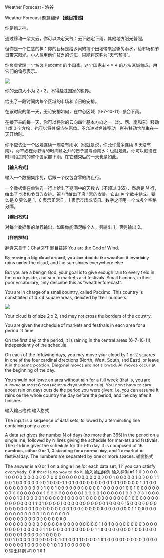 



Weather Forecast - 洛谷














Weather Forecast
题意翻译
**【题目描述】**

你是风之神。

通过移动一朵大云，你可以决定天气：云下必定下雨，其他地方阳光普照。

但你是一个仁慈的神：你的目标是给乡间的每个田地带来足够的雨水，给市场和节日带来阳光。小人类用他们贫乏的词汇，只能将这称为“天气预报”。

你负责管理一个名为 Paccimc 的小国家。这个国家由 $4 \times 4$ 的方块区域组成，用它们的编号表示。

![](https://cdn.luogu.com.cn/upload/image_hosting/tuq65kcj.png)

你的云的大小为 $2 \times 2$，不得越过国家的边界。

给出了一段时间内每个区域的市场和节日的安排。

在该时段的第一天，无论安排如何，在中心区域（6-7-10-11）都会下雨。

在接下来的每一天，你可以将你的云向四个基本方向之一（北、西、南和东）移动 $1$ 或 $2$ 个方格，也可以将其保持在原位。不允许对角线移动。所有移动均发生在一天开始时。

你不应该让一个区域连续一周没有雨水（也就是说，你允许最多连续 $6$ 天没有雨）。你不必在你获得的时间段之外的日子里考虑雨水：也就是说，你可以假设在时间段之前的整个国家都下雨，在它结束后的一天也是如此。

**【输入格式】**

输入一个数据集序列，后跟一个仅包含零的终止行。

一个数据集在单独的一行上给出了期间中的天数 $N$（不超过 $365$），然后是 $N$ 行，给出了市场和节日的安排。第 $i$ 行给出了第 $i$ 天的安排。它由 $16$ 个数字组成，要么是 $0$ 要么是 $1$，$0$ 表示正常日，$1$ 表示市场或节日。数字之间用一个或多个空格分隔。

**【输出格式】**

对每个数据集的单行输出，如果你能满足每个人，则输出 $1$，否则输出 $0$。

**【样例解释】**

翻译来自于：[ChatGPT](https://chatgpt.com/)
题目描述
You are the God of Wind.

By moving a big cloud around, you can decide the weather: it invariably rains under the cloud, and the sun shines everywhere else.

But you are a benign God: your goal is to give enough rain to every field in the countryside, and sun to markets and festivals. Small humans, in their poor vocabulary, only describe this as "weather forecast".

You are in charge of a small country, called Paccimc. This country is constituted of 4 x 4 square areas, denoted by their numbers.

![](https://cdn.luogu.com.cn/upload/image_hosting/tuq65kcj.png)

Your cloud is of size 2 x 2, and may not cross the borders of the country.

You are given the schedule of markets and festivals in each area for a period of time.

On the first day of the period, it is raining in the central areas (6-7-10-11), independently of the schedule.

On each of the following days, you may move your cloud by 1 or 2 squares in one of the four cardinal directions (North, West, South, and East), or leave it in the same position. Diagonal moves are not allowed. All moves occur at the beginning of the day.

You should not leave an area without rain for a full week (that is, you are allowed at most 6 consecutive days without rain). You don't have to care about rain on days outside the period you were given: i.e. you can assume it rains on the whole country the day before the period, and the day after it finishes.

输入输出格式
输入格式

The input is a sequence of data sets, followed by a terminating line containing only a zero.

A data set gives the number N of days (no more than 365) in the period on a single line, followed by N lines giving the schedule for markets and festivals. The i-th line gives the schedule for the i-th day. It is composed of 16 numbers, either 0 or 1, 0 standing for a normal day, and 1 a market or festival day. The numbers are separated by one or more spaces.
输出格式

The answer is a 0 or 1 on a single line for each data set, 1 if you can satisfy everybody, 0 if there is no way to do it.
输入输出样例
输入样例 #1
1 
0 0 0 0 0 1 0 0 0 0 0 0 0 0 0 0 
7
0 0 0 0 0 0 0 0 0 0 0 0 0 0 0 0
1 0 0 0 0 0 1 0 0 0 0 1 1 0 0 1 
0 0 0 0 0 0 0 0 1 0 0 0 0 1 0 1 
0 0 0 0 0 0 0 0 0 1 0 1 0 0 0 0 
0 1 0 1 0 0 0 0 0 0 0 0 0 0 0 0 
1 0 0 1 0 0 0 0 0 0 0 0 0 0 0 1 
0 0 0 0 0 1 0 0 1 0 0 0 0 0 0 0 
7 
0 0 0 0 0 0 0 0 1 0 0 0 0 0 0 0 
0 0 1 0 0 0 0 1 0 0 0 0 0 1 0 0 
0 0 0 1 0 0 0 0 0 0 1 0 1 0 0 0 
0 1 0 0 0 0 0 1 0 0 0 0 1 0 0 0 
0 0 0 0 0 0 0 0 1 0 0 0 0 0 0 0 
0 0 0 0 0 0 0 1 1 0 1 0 0 0 0 1 
0 0 0 0 0 0 0 0 0 0 0 1 0 0 0 0
15 
0 0 0 0 0 0 0 0 0 0 0 0 0 0 1 0 
0 0 0 0 0 0 0 0 1 0 0 0 0 0 0 0 
0 0 0 0 0 0 0 0 1 1 0 0 0 0 0 0 
0 0 0 0 0 0 0 0 1 0 0 0 0 0 0 0  
0 0 0 0 0 0 0 0 0 0 0 0 0 0 0 0  
0 0 0 0 0 0 0 0 0 0 0 0 0 0 0 0 
0 0 0 0 0 0 0 0 1 1 0 1 0 0 0 0 
0 0 0 0 0 0 0 0 0 0 0 0 1 0 0 0 
0 0 1 1 0 0 0 0 0 1 0 0 0 0 0 0 
1 1 0 0 0 0 0 0 0 0 1 0 0 1 0 0 
0 0 0 0 0 1 0 0 0 0 0 1 0 0 0 0  
0 0 1 0 0 0 0 0 0 0 0 0 0 0 1 0 
1 0 0 1 1 0 0 0 0 1 0 1 0 0 0 0 
0 0 0 0 0 0 0 0 0 0 0 0 0 0 1 0 
0 0 0 0 0 1 0 1 0 1 0 0 0 0 0 0  
0
输出样例 #1
0
1
0
1






